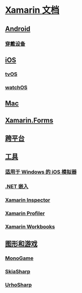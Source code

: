 # [Xamarin 文档](index.md)
## [Android](android/index.yml)
### [穿戴设备](android/wear/index.md)
## [iOS](ios/index.yml)
### [tvOS](ios/tvos/index.md)
### [watchOS](ios/watchos/index.md)
## [Mac](mac/index.yml)
## [Xamarin.Forms](xamarin-forms/index.yml)
## [跨平台](cross-platform/index.yml)
## [工具](tools/index.yml)
### [适用于 Windows 的 iOS 模拟器](tools/ios-simulator/index.md)
### [.NET 嵌入](tools/dotnet-embedding/index.md)
### [Xamarin Inspector](tools/inspector/index.md)
### [Xamarin Profiler](tools/profiler/index.md)
### [Xamarin Workbooks](tools/workbooks/index.md)
## [图形和游戏](graphics-games/index.yml)
### [MonoGame](graphics-games/monogame/index.md)
### [SkiaSharp](graphics-games/skiasharp/index.md)
### [UrhoSharp](graphics-games/urhosharp/index.md)

